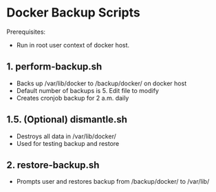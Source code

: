 # Docker Backup Scripts

Prerequisites: 
- Run in root user context of docker host.

## 1. perform-backup.sh
- Backs up /var/lib/docker to /backup/docker/ on docker host
- Default number of backups is 5.  Edit file to modify
- Creates cronjob backup for 2 a.m. daily

## 1.5. (Optional) dismantle.sh
- Destroys all data in /var/lib/docker/
- Used for testing backup and restore

## 2. restore-backup.sh
- Prompts user and restores backup from /backup/docker/ to /var/lib/
